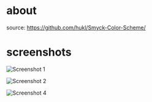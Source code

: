 about
=====

source: https://github.com/hukl/Smyck-Color-Scheme/

screenshots
===========

![Screenshot 1](http://smyck.org/smyck/color_1.jpg)

![Screenshot 2](http://smyck.org/smyck/color_2.jpg)

![Screenshot 4](http://smyck.org/smyck/color_4.jpg)
